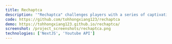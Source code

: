 ```yaml
---
title: Rechaptca
description: '"Rechaptca" challenges players with a series of captivating, tricky, and downright difficult captchas. With varying time limits, reactions, and general knowledge tests, the game promises an entertaining experience for all!'
code: https://github.com/tohhongxiang123/rechaptca
demo: https://tohhongxiang123.github.io/rechaptca/
screenshot: /project_screenshots/rechaptca.png
technologies: ['NextJS', 'Youtube API']
---
```

